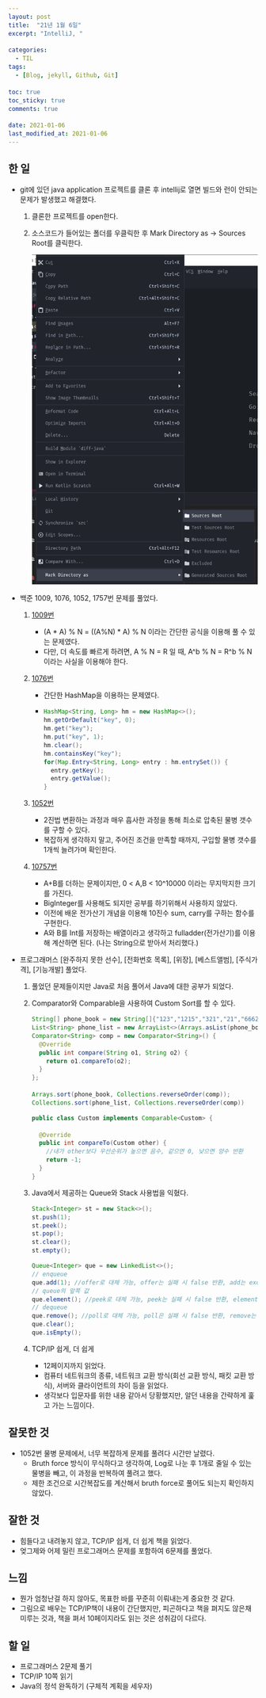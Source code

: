 ```yaml
---
layout: post
title:  "21년 1월 6일"
excerpt: "IntelliJ, "

categories:
  - TIL
tags:
  - [Blog, jekyll, Github, Git]

toc: true
toc_sticky: true
comments: true
 
date: 2021-01-06
last_modified_at: 2021-01-06
---
```

## 한 일
- git에 있던 java application 프로젝트를 클론 후 intellij로 열면 빌드와 런이 안되는 문제가 발생했고 해결했다.
    1. 클론한 프로젝트를 open한다.
    
    2. 소스코드가 들어있는 폴더를 우클릭한 후 Mark Directory as -> Sources Root를 클릭한다.
    
       ![alt text](/public/img/sourcesRoot.png)
    
- 백준 1009, 1076, 1052, 1757번 문제를 풀었다.

    1. [1009번](https://www.acmicpc.net/problem/1009)

       - (A * A) % N = ((A%N) * A) % N 이라는 간단한 공식을 이용해 풀 수 있는 문제였다.
       - 다만, 더 속도를 빠르게 하려면, A % N = R 일 때, A^b % N = R^b % N 이라는 사실을 이용해야 한다.

    2. [1076번](https://www.acmicpc.net/problem/1076)

       - 간단한 HashMap을 이용하는 문제였다.

       - ```java
         HashMap<String, Long> hm = new HashMap<>();
         hm.getOrDefault("key", 0);
         hm.get("key");
         hm.put("key", 1);
         hm.clear();
         hm.containsKey("key");
         for(Map.Entry<String, Long> entry : hm.entrySet()) {
           entry.getKey();
           entry.getValue();
         }
         ```

    3. [1052번](https://www.acmicpc.net/problem/1052)
       - 2진법 변환하는 과정과 매우 흡사한 과정을 통해 최소로 압축된 물병 갯수를 구할 수 있다.
       - 복잡하게 생각하지 말고, 주어진 조건을 만족할 때까지, 구입할 물병 갯수를 1개씩 늘려가며 확인한다.
    4. [10757번](https://www.acmicpc.net/problem/10757)
       - A+B를 더하는 문제이지만, 0 < A,B < 10^10000 이라는 무지막지한 크기를 가진다.
       - BigInteger를 사용해도 되지만 공부를 하기위해서 사용하지 않았다.
       - 이전에 배운 전가산기 개념을 이용해 10진수 sum, carry를 구하는 함수를 구현한다.
       - A와 B를 Int를 저장하는 배열이라고 생각하고 fulladder(전가산기)를 이용해 계산하면 된다. (나는 String으로 받아서 처리했다.)

- 프로그래머스 [완주하지 못한 선수], [전화번호 목록], [위장], [베스트앨범], [주식가격], [기능개발] 풀었다.

    1. 풀었던 문제들이지만 Java로 처음 풀어서 Java에 대한 공부가 되었다.

    2. Comparator와 Comparable을 사용하여 Custom Sort를 할 수 있다.  

       ```java
       String[] phone_book = new String[]{"123","1215","321","21","6662"};
       List<String> phone_list = new ArrayList<>(Arrays.asList(phone_book));
       Comparator<String> comp = new Comparator<String>() {
         @Override
         public int compare(String o1, String o2) {
           return o1.compareTo(o2);
         }
       };
       
       Arrays.sort(phone_book, Collections.reverseOrder(comp));
       Collections.sort(phone_list, Collections.reverseOrder(comp))
       ```

       ```java
       public class Custom implements Comparable<Custom> {
       
         @Override
         public int compareTo(Custom other) {
           //내가 other보다 우선순위가 높으면 음수, 같으면 0, 낮으면 양수 반환
           return -1;
         }
       }
       ```

    3. Java에서 제공하는 Queue와 Stack 사용법을 익혔다.

       ```java
       Stack<Integer> st = new Stack<>();
       st.push(1);
       st.peek();
       st.pop();
       st.clear();
       st.empty();
       ```

       ```java
       Queue<Integer> que = new LinkedList<>();
       // enqueue
       que.add(1); //offer로 대체 가능, offer는 실패 시 false 반환, add는 exception
       // queue의 앞쪽 값
       que.element(); //peek로 대체 가능, peek는 실패 시 false 반환, element는 exception
       // dequeue
       que.remove(); //poll로 대체 가능, poll은 실패 시 false 반환, remove는 exception
       que.clear();
       que.isEmpty();
       ```

    4. TCP/IP 쉽게, 더 쉽게

       - 12페이지까지 읽었다.
       - 컴퓨터 네트워크의 종류, 네트워크 교환 방식(회선 교환 방식, 패킷 교환 방식), 서버와 클라이언트의 차이 등을 읽었다.
       - 생각보다 입문자를 위한 내용 같아서 당황했지만, 알던 내용을 간략하게 훑고 가는 느낌이다.

## 잘못한 것
- 1052번 물병 문제에서, 너무 복잡하게 문제를 풀려다 시간만 날렸다.
  - Bruth force 방식이 무식하다고 생각하여, Log로 나눈 후 1개로 줄일 수 있는 물병을 빼고, 이 과정을 반복하여 풀려고 했다.
  - 제한 조건으로 시간복잡도를 계산해서 bruth force로 풀어도 되는지 확인하지 않았다.

## 잘한 것
- 힘들다고 내려놓지 않고, TCP/IP 쉽게, 더 쉽게 책을 읽었다.
- 엊그제와 어제 밀린 프로그래머스 문제를 포함하여 6문제를 풀었다.

## 느낌
- 뭔가 엄청난걸 하지 않아도, 목표한 바를 꾸준히 이뤄내는게 중요한 것 같다.
- 그림으로 배우는 TCP/IP책이 내용이 간단했지만, 피곤하다고 책을 펴지도 않은채 미루는 것과, 책을 펴서 10페이지라도 읽는 것은 성취감이 다르다.

## 할 일
- 프로그래머스 2문제 풀기
- TCP/IP 10쪽 읽기
- Java의 정석 완독하기 (구체적 계획을 세우자)